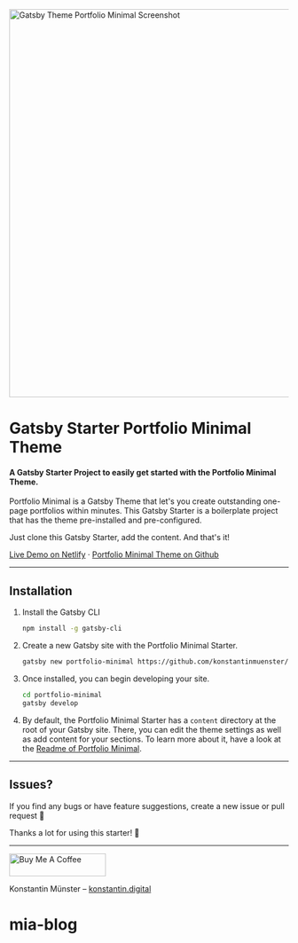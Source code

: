 <img src="screenshot.png" alt="Gatsby Theme Portfolio Minimal Screenshot" width="700" />

# Gatsby Starter Portfolio Minimal Theme

#### A Gatsby Starter Project to easily get started with the Portfolio Minimal Theme.

Portfolio Minimal is a Gatsby Theme that let's you create outstanding one-page portfolios within minutes. This Gatsby Starter is a boilerplate project that has the theme pre-installed and pre-configured.

Just clone this Gatsby Starter, add the content. And that's it!

[Live Demo on Netlify](https://gatsby-starter-portfolio-minimal-theme.netlify.app/) · [Portfolio Minimal Theme on Github](https://github.com/konstantinmuenster/gatsby-theme-portfolio-minimal)

---

## Installation

1. Install the Gatsby CLI

   ```sh
   npm install -g gatsby-cli
   ```

2. Create a new Gatsby site with the Portfolio Minimal Starter.

   ```sh
   gatsby new portfolio-minimal https://github.com/konstantinmuenster/gatsby-starter-portfolio-minimal-theme
   ```

3. Once installed, you can begin developing your site.

   ```sh
   cd portfolio-minimal
   gatsby develop
   ```

4. By default, the Portfolio Minimal Starter has a `content` directory at the root of your Gatsby site. There, you can edit the theme settings as well as add content for your sections. To learn more about it, have a look at the [Readme of Portfolio Minimal](https://github.com/konstantinmuenster/gatsby-theme-portfolio-minimal/tree/main/gatsby-theme-portfolio-minimal#readme).

---

## Issues?

If you find any bugs or have feature suggestions, create a new issue or pull request 🙏

Thanks a lot for using this starter! 💪

---

<a href="https://www.buymeacoffee.com/kmuenster" target="_blank"><img src="https://cdn.buymeacoffee.com/buttons/default-orange.png" alt="Buy Me A Coffee" height="41" width="174"></a>

Konstantin Münster – [konstantin.digital](https://konstantin.digital)
# mia-blog
